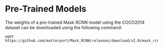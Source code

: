 # Pre-Trained Models

The weights of a pre-trained Mask RCNN model using the COCO2014 dataset can be downloaded using the following command:
```
wget https://github.com/matterport/Mask_RCNN/releases/download/v2.0/mask_rcnn_coco.h5
```
